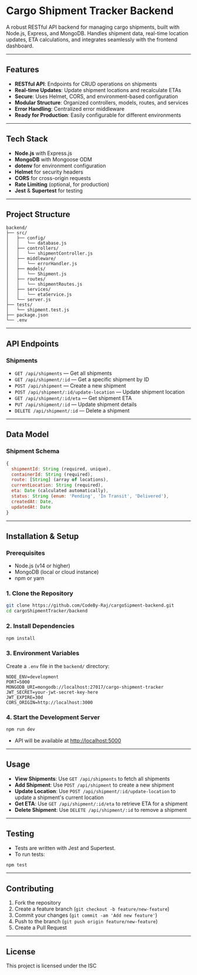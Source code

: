 # Cargo Shipment Tracker Backend

A robust RESTful API backend for managing cargo shipments, built with Node.js, Express, and MongoDB. Handles shipment data, real-time location updates, ETA calculations, and integrates seamlessly with the frontend dashboard.

---

## Features

- **RESTful API**: Endpoints for CRUD operations on shipments
- **Real-time Updates**: Update shipment locations and recalculate ETAs
- **Secure**: Uses Helmet, CORS, and environment-based configuration
- **Modular Structure**: Organized controllers, models, routes, and services
- **Error Handling**: Centralized error middleware
- **Ready for Production**: Easily configurable for different environments

---

## Tech Stack

- **Node.js** with Express.js
- **MongoDB** with Mongoose ODM
- **dotenv** for environment configuration
- **Helmet** for security headers
- **CORS** for cross-origin requests
- **Rate Limiting** (optional, for production)
- **Jest** & **Supertest** for testing

---

## Project Structure

```
backend/
├── src/
│   ├── config/
│   │   └── database.js
│   ├── controllers/
│   │   └── shipmentController.js
│   ├── middleware/
│   │   └── errorHandler.js
│   ├── models/
│   │   └── Shipment.js
│   ├── routes/
│   │   └── shipmentRoutes.js
│   ├── services/
│   │   └── etaService.js
│   └── server.js
├── tests/
│   └── shipment.test.js
├── package.json
└── .env
```

---

## API Endpoints

### Shipments

- `GET /api/shipments` — Get all shipments
- `GET /api/shipment/:id` — Get a specific shipment by ID
- `POST /api/shipment` — Create a new shipment
- `POST /api/shipment/:id/update-location` — Update shipment location
- `GET /api/shipment/:id/eta` — Get shipment ETA
- `PUT /api/shipment/:id` — Update shipment details
- `DELETE /api/shipment/:id` — Delete a shipment

---

## Data Model

### Shipment Schema

```javascript
{
  shipmentId: String (required, unique),
  containerId: String (required),
  route: [String] (array of locations),
  currentLocation: String (required),
  eta: Date (calculated automatically),
  status: String (enum: 'Pending', 'In Transit', 'Delivered'),
  createdAt: Date,
  updatedAt: Date
}
```

---

## Installation & Setup

### Prerequisites

- Node.js (v14 or higher)
- MongoDB (local or cloud instance)
- npm or yarn

### 1. Clone the Repository

```bash
git clone https://github.com/CodeBy-Raj/cargoSipment-backend.git
cd cargoShipmentTracker/backend
```

### 2. Install Dependencies

```bash
npm install
```

### 3. Environment Variables

Create a `.env` file in the `backend/` directory:

```env
NODE_ENV=development
PORT=5000
MONGODB_URI=mongodb://localhost:27017/cargo-shipment-tracker
JWT_SECRET=your-jwt-secret-key-here
JWT_EXPIRE=30d
CORS_ORIGIN=http://localhost:3000
```

### 4. Start the Development Server

```bash
npm run dev
```

- API will be available at [http://localhost:5000](http://localhost:5000)

---

## Usage

- **View Shipments**: Use `GET /api/shipments` to fetch all shipments
- **Add Shipment**: Use `POST /api/shipment` to create a new shipment
- **Update Location**: Use `POST /api/shipment/:id/update-location` to update a shipment's current location
- **Get ETA**: Use `GET /api/shipment/:id/eta` to retrieve ETA for a shipment
- **Delete Shipment**: Use `DELETE /api/shipment/:id` to remove a shipment

---

## Testing

- Tests are written with Jest and Supertest.
- To run tests:

```bash
npm test
```

---

## Contributing

1. Fork the repository
2. Create a feature branch (`git checkout -b feature/new-feature`)
3. Commit your changes (`git commit -am 'Add new feature'`)
4. Push to the branch (`git push origin feature/new-feature`)
5. Create a Pull Request

---

## License

This project is licensed under the ISC

